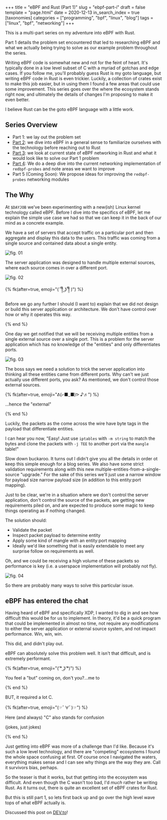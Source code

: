 +++
title = "eBPF and Rust (Part 1)"
slug = "ebpf-part-i"
draft = false
template = "page.html"
date = 2020-12-13
in_search_index = true
[taxonomies]
categories = ["programming", "bpf", "linux", "blog"]
tags = ["linux", "bpf", "networking"]
+++

This is a multi-part series on my adventure into eBPF with Rust.

Part 1 details the problem set encountered that led to researching eBPF and what
we actually being trying to solve as our example problem throughout the series.

<!-- more -->

Writing eBPF code is somewhat new and not for the feint of heart. It's typically
done in a low level subset of C with a myriad of gotchas and edge cases. If you
follow me, you'll probably guess Rust is my goto language, but writing eBPF code
in Rust is even trickier. Luckily, a collection of crates exist to make this job
easier, but in using them I found a few areas that could use some improvement.
This series goes over the where the ecosystem stands right now, and ultimately
the details of changes I'm proposing to make it even better.

I believe Rust can be the goto eBPF language with a little work.

## Series Overview

- Part 1: we lay out the problem set
- [Part 2](../ebpf-part-ii/index.html): we dive into eBPF in a general sense to
  familiarize ourselves with the technology before reaching out to Rust
- [Part 3](../ebpf-part-iii/index.html): we look at current state of eBPF
  networking in Rust and what it would look like to solve our Part 1 problem
- [Part 4](../ebpf-part-iv/index.html): We do a deep dive into the current networking implementation of
  `redbpf-probes` and note areas we want to improve
- Part 5 (Coming Soon): We propose ideas for improving the `redbpf-probes`
  networking modules

## The Why

At `$DAYJOB` we've been experimenting with a new(ish) Linux kernel technology
called eBPF. Before I dive into the specifics of eBPF, let me explain the simple
use case we had so that we can keep it in the back of our mind as a concrete
example.

We have a set of servers that accept traffic on a particular port and then
aggregate and display this data to the users. This traffic was coming from a
single source and contained data about a single entity.

![fig. 01](../imgs/ebpf_01.png)

The server application was designed to handle multiple external sources, where
each source comes in over a different port.

![fig. 02](../imgs/ebpf_02.png)

{% fk(after=true, emoji="(´ ͡༎ຶ ͜ʖ ͡༎ຶ )") %}

Before we go any further I should (I want to) explain that we did not design or
build this server application or architecture. We don't have control over how
or why it operates this way. 

{% end %}

One day we get notified that we will be receiving multiple entities from a
single external source over a single port. This is a problem for the server
application which has no knowledge of the "entities" and only differentiates
ports.

![fig. 03](../imgs/ebpf_03.png)

The boss says we need a solution to trick the server application into thinking
all these entities came from different ports. Why can't we just actually use
different ports, you ask? As mentioned, we don't control those external sources.

{% fk(after=true, emoji="ᕕ(⌐■_■)ᕗ ♪♬") %}

...hence the "external"

{% end %}

Luckily, the packets as the come across the wire have byte tags in the payload
that differentiate entities.

I can hear you now, "Easy! Just use `iptables` with `-m string` to match the
bytes and clone the packets with `-j TEE` to another port via the `mangle`
table!"

Slow down buckaroo. It turns out I didn't give you all the details in order ot
keep this simple enough for a blog series. We also have some strict validation
requirements along with this new multiple-entities-from-a-single-source
"upgrade." For the sake of this series we'll just use a narrow window for
payload size narrow payload size (in addition to this entity:port mapping).

Just to be clear, we're in a situation where we don't control the server
application, don't control the source of the packets, are getting new
requirements piled on, and are expected to produce some magic to keep things
operating as if nothing changed.

The solution should:

- Validate the packet
- Inspect packet payload to determine entity
- Apply some kind of mangle with an entity:port mapping
- Ideally we'd like something that is easily extendable to meet any surprise
follow on requirements as well.

Oh, and we could be receiving a high volume of these packets so performance is
key (i.e. a userspace implementation will probably not fly).

![fig. 04](../imgs/ebpf_04.png)

So there are probably many ways to solve this particular issue. 

## **eBPF has entered the chat**

Having heard of eBPF and specifically XDP, I wanted to dig in and see how
difficult this would be for us to implement. In theory, it'd be a quick program
that could be implemented in almost no time, not require any modifications to
either the server application or external source system, and not impact
performance. Win, win, win.

This did, and didn't play out.

eBPF can absolutely solve this problem well. It isn't that difficult, and is
extremely performant.

{% fk(after=true, emoji="( ͡° ͜ʖ ͡°)") %}

You feel a "but" coming on, don't you?...me to

{% end %}

BUT, it required a lot C.

{% fk(after=true, emoji="(☞ﾟ∀ﾟ)☞") %}

Here (and always) "C" also stands for confusion

(jokes, just jokes)

{% end %}

Just getting into eBPF was more of a challenge than I'd like. Because it's such
a low level technology, and there are "competing" ecosystems I found the whole
space confusing at first. Of course once I navigated the waters, everything
makes sense and I can see why things are the way they are. Call it survivors
bias, perhaps.

So the teaser is that it works, but that getting into the ecosystem was
difficult. And even though the C wasn't too bad, I'd *much* rather be writing
Rust. As it turns out, there is quite an excellent set of eBPF crates for Rust.

But this is still part 1, so lets first back up and go over the high level wave
tops of what eBPF actually is.

Discussed this post on [DEV.to](https://dev.to/kbknapp/ebpf-networking-in-rust-3nee)!
